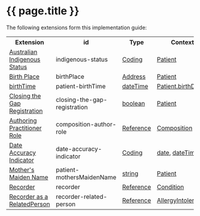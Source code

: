 # {{ page.title }}

The following extensions form this implementation guide:

<table class="list" width="100%">
  <tr >
    <th>Extension</th>
    <th>id</th>
    <th>Type</th>
    <th>Context</th>
  </tr>
  <tr>
   <td><a href="http://build.fhir.org/ig/hl7au/au-fhir-base/StructureDefinition-indigenous-status.html">Australian Indigenous Status</a></td>
   <td>indigenous-status</td>
   <td><a href="http://hl7.org/fhir/stu3/datatypes.html#Coding">Coding</a></td>
  <td><a href="http://hl7.org/fhir/stu3/patient.html">Patient</a></td>
  </tr>
 <tr>
   <td><a href="http://hl7.org/fhir/STU3/extension-birthplace.html">Birth Place</a></td>
   <td>birthPlace</td>
    <td><a href="http://hl7.org/fhir/stu3/datatypes.html#Address">Address</a></td>
    <td><a href="http://hl7.org/fhir/stu3/patient.html">Patient</a></td>
  </tr>
 <tr>
   <td><a href="http://hl7.org/fhir/STU3/extension-patient-birthtime.html">birthTime</a></td>
   <td>patient-birthTime</td>
    <td><a href="http://hl7.org/fhir/stu3/datatypes.html#dateTime">dateTime</a></td>
    <td><a href="http://hl7.org/fhir/stu3/patient.html">Patient.birthDate</a></td>
  </tr>
    <tr>
   <td><a href="https://build.fhir.org/ig/hl7au/au-fhir-base/StructureDefinition-closing-the-gap-registration.html">Closing the Gap Registration</a></td>
    <td>closing-the-gap-registration</td>
    <td><a href="http://hl7.org/fhir/stu3/datatypes.html#boolean">boolean</a></td>
   <td><a href="http://hl7.org/fhir/stu3/patient.html">Patient</a></td>
  </tr>
  <tr>
   <td><a href="http://build.fhir.org/ig/hl7au/au-fhir-base/StructureDefinition-composition-author-role.html">Authoring Practitioner Role</a></td>
   <td>composition-author-role</td>
   <td><a href="http://hl7.org/fhir/stu3/references.html#Reference">Reference</a></td>
    <td><a href="http://hl7.org/fhir/stu3/composition.html">Composition</a></td>
  </tr>
  <tr>
   <td><a href="http://build.fhir.org/ig/hl7au/au-fhir-base/StructureDefinition-date-accuracy-indicator.html">Date Accuracy Indicator</a></td>
   <td>date-accuracy-indicator</td>
    <td><a href="http://hl7.org/fhir/stu3/datatypes.html#Coding">Coding</a></td>
    <td><a href="http://hl7.org/fhir/stu3/datatypes.html#date">date</a>, <a href="http://hl7.org/fhir/stu3/datatypes.html#dateTime">dateTime</a> </td>
  </tr>
   <tr>
   <td><a href="http://hl7.org/fhir/STU3/extension-patient-mothersmaidenname.html">Mother's Maiden Name</a></td>
   <td>patient-mothersMaidenName</td>
   <td><a href="http://hl7.org/fhir/stu3/datatypes.html#string">string</a></td>
   <td><a href="http://hl7.org/fhir/stu3/patient.html">Patient</a></td>
  </tr>
<tr>
   <td><a href="http://build.fhir.org/ig/hl7au/au-fhir-base/StructureDefinition-recorder.html">Recorder</a></td>
   <td>recorder</td>
   <td><a href="http://hl7.org/fhir/stu3/datatypes.html#Reference">Reference</a></td>
     <td><a href="http://hl7.org/fhir/stu3/condition.html">Condition</a></td>
  </tr>
<tr>
   <td><a href="http://build.fhir.org/ig/hl7au/au-fhir-base/StructureDefinition-recorder-related-person.html">Recorder as a RelatedPerson</a></td>
   <td>recorder-related-person</td>
   <td><a href="http://hl7.org/fhir/stu3/references.html#Reference">Reference</a></td>
   <td><a href="http://hl7.org/fhir/STU3/allergyintolerance.html">AllergyIntolerance</a></td>
  </tr>
 </table> 

